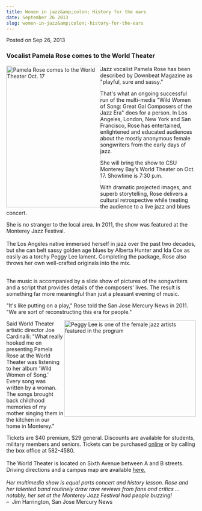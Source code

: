 ```yaml
---
title: Women in jazz&amp;colon; History for the ears
date: September 26 2013
slug: women-in-jazz&amp;colon;-history-for-the-ears
---
```


 
<span class="date">Posted on Sep 26, 2013 </span>

<h3>Vocalist Pamela Rose comes to the World Theater</h3>
<p><img alt="Pamela Rose comes to the World Theater Oct. 17" src="https://news.csumb.edu/sites/default/files/65/attachments/news/images/pamela_rose.jpg" style="float:left; width:250px; height:376px">Jazz vocalist
Pamela Rose has been described by Downbeat Magazine as &quot;playful,
sure and sassy.&quot;</img></p>
<p>That&apos;s what an ongoing successful run of the multi-media &quot;Wild
Women of Song: Great Gal Composers of the Jazz Era&quot; does for a
person. In Los Angeles, London, New York and San Francisco, Rose
has entertained, enlightened and educated audiences about the
mostly anonymous female songwriters from the early days of
jazz.</p>
<p>She will bring the show to CSU Monterey Bay&#x2019;s World Theater on
Oct. 17. Showtime is 7:30 p.m.</p>
<p>With dramatic projected images, and superb storytelling, Rose
delivers a cultural retrospective while treating the audience to a
live jazz and blues concert.</p>
<p>She is no stranger to the local area. In 2011, the show was
featured at the Monterey Jazz Festival.<br>
<br>
The Los Angeles native immersed herself in jazz over the past two
decades, but she can belt sassy golden age blues by Alberta Hunter
and Ida Cox as easily as a torchy Peggy Lee lament. Completing the
package, Rose also throws her own well-crafted originals into the
mix.</br></br></p>
<p>The music is accompanied by a slide show of pictures of the
songwriters and a script that provides details of the composers&apos;
lives. The result is something far more meaningful than just a
pleasant evening of music.</p>
<p>&quot;It&apos;s like putting on a play,&quot; Rose told the San Jose Mercury
News in 2011. &quot;We are sort of reconstructing this era for
people.&quot;</p>
<p><img alt="Peggy Lee is one of the female jazz artists featured in the program" src="https://news.csumb.edu/sites/default/files/65/attachments/news/images/rose_peggy_lee.jpg" style="float:right; width:350px; height:256px">Said World Theater
artistic director Joe Cardinalli: &quot;What really hooked me on
presenting Pamela Rose at the World Theater was listening to her
album &apos;Wild Women of Song.&apos; Every song was written by a woman. The
songs brought back childhood memories of my mother singing them in
the kitchen in our home in Monterey.&quot;</img></p>
<p>Tickets are $40 premium, $29 general. Discounts are available
for students, military members and seniors. Tickets can be
purchased <a href="https://csumb.edu/worldtheater" rel="nofollow">online</a>&#xA0;or by calling the box office at
582-4580.<br>
<br>
The World Theater is located on Sixth Avenue between A and B
streets. Driving directions and a campus map are available <a href="https://csumb.edu/maps" rel="nofollow">here.</a><br>
<br>
<em>Her multimedia show is equal parts concert and history lesson.
Rose and her talented band routinely draw rave reviews from fans
and critics ... notably, her set at the Monterey Jazz Festival had
people buzzing!</em><br>
&#x2013;&#x2028; Jim Harrington, San Jose Mercury News</br></br></br></br></br></p>
 
